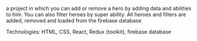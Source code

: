 
a project in which you can add or remove a hero by adding data and abilities to him.
You can also filter heroes by super ability. All heroes and filters are added, removed and loaded from the firebase database

Technologies: HTML, CSS, React, Redux (toolkit), firebase database
